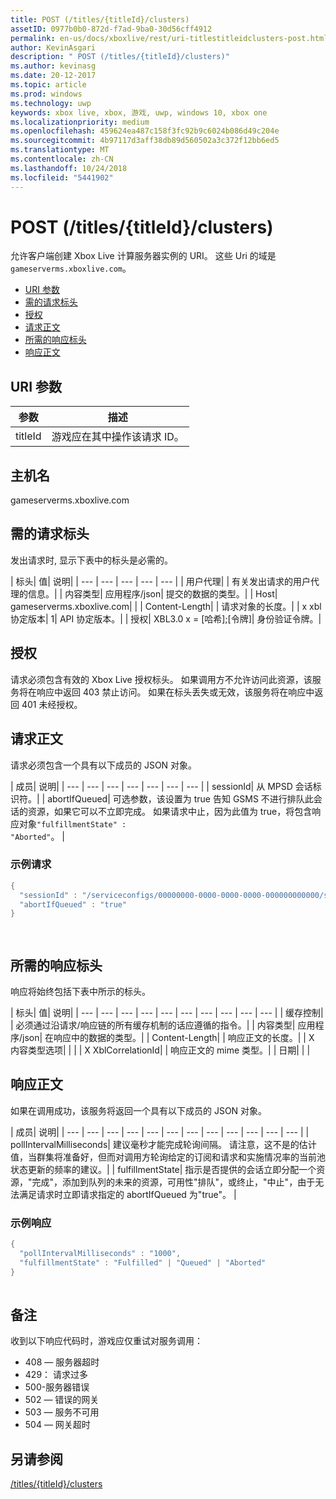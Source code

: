 ```yaml
---
title: POST (/titles/{titleId}/clusters)
assetID: 0977b0b0-872d-f7ad-9ba0-30d56cff4912
permalink: en-us/docs/xboxlive/rest/uri-titlestitleidclusters-post.html
author: KevinAsgari
description: " POST (/titles/{titleId}/clusters)"
ms.author: kevinasg
ms.date: 20-12-2017
ms.topic: article
ms.prod: windows
ms.technology: uwp
keywords: xbox live, xbox, 游戏, uwp, windows 10, xbox one
ms.localizationpriority: medium
ms.openlocfilehash: 459624ea487c158f3fc92b9c6024b086d49c204e
ms.sourcegitcommit: 4b97117d3aff38db89d560502a3c372f12bb6ed5
ms.translationtype: MT
ms.contentlocale: zh-CN
ms.lasthandoff: 10/24/2018
ms.locfileid: "5441902"
---
```

# <a name="post-titlestitleidclusters"></a>POST (/titles/{titleId}/clusters)
允许客户端创建 Xbox Live 计算服务器实例的 URI。 这些 Uri 的域是`gameserverms.xboxlive.com`。
 
  * [URI 参数](#ID4EX)
  * [需的请求标头](#ID4EGB)
  * [授权](#ID4ELD)
  * [请求正文](#ID4EWD)
  * [所需的响应标头](#ID4EZE)
  * [响应正文](#ID4E5G)
 
<a id="ID4EX"></a>

 
## <a name="uri-parameters"></a>URI 参数
 
| 参数| 描述| 
| --- | --- | 
| titleId| 游戏应在其中操作该请求 ID。| 
  
<a id="ID5EG"></a>

 
## <a name="host-name"></a>主机名

gameserverms.xboxlive.com
 
<a id="ID4EGB"></a>

 
## <a name="required-request-headers"></a>需的请求标头
 
发出请求时, 显示下表中的标头是必需的。
 
| 标头| 值| 说明| 
| --- | --- | --- | --- | --- | 
| 用户代理|  | 有关发出请求的用户代理的信息。| 
| 内容类型| 应用程序/json| 提交的数据的类型。| 
| Host| gameserverms.xboxlive.com|  | 
| Content-Length|  | 请求对象的长度。| 
| x xbl 协定版本| 1| API 协定版本。| 
| 授权| XBL3.0 x = [哈希];[令牌]| 身份验证令牌。| 
  
<a id="ID4ELD"></a>

 
## <a name="authorization"></a>授权
 
请求必须包含有效的 Xbox Live 授权标头。 如果调用方不允许访问此资源，该服务将在响应中返回 403 禁止访问。 如果在标头丢失或无效，该服务将在响应中返回 401 未经授权。
  
<a id="ID4EWD"></a>

 
## <a name="request-body"></a>请求正文
 
请求必须包含一个具有以下成员的 JSON 对象。
 
| 成员| 说明| 
| --- | --- | --- | --- | --- | --- | --- | 
| sessionId| 从 MPSD 会话标识符。| 
| abortIfQueued| 可选参数，该设置为 true 告知 GSMS 不进行排队此会话的资源，如果它可以不立即完成。 如果请求中止，因为此值为 true，将包含响应对象<code>"fulfillmentState" : "Aborted"</code>。 | 
 
<a id="ID4ERE"></a>

 
### <a name="sample-request"></a>示例请求
 

```cpp
{
  "sessionId" : "/serviceconfigs/00000000-0000-0000-0000-000000000000/sessiontemplates/quick/session/scott1",
  "abortIfQueued" : "true"
}

      
```

   
<a id="ID4EZE"></a>

 
## <a name="required-response-headers"></a>所需的响应标头
 
响应将始终包括下表中所示的标头。
 
| 标头| 值| 说明| 
| --- | --- | --- | --- | --- | --- | --- | --- | --- | --- | 
| 缓存控制|  | 必须通过沿请求/响应链的所有缓存机制的话应遵循的指令。| 
| 内容类型| 应用程序/json| 在响应中的数据的类型。| 
| Content-Length|  | 响应正文的长度。| 
| X 内容类型选项|  |  | 
| X XblCorrelationId|  | 响应正文的 mime 类型。| 
| 日期|  |  | 
  
<a id="ID4E5G"></a>

 
## <a name="response-body"></a>响应正文
 
如果在调用成功，该服务将返回一个具有以下成员的 JSON 对象。
 
| 成员| 说明| 
| --- | --- | --- | --- | --- | --- | --- | --- | --- | --- | --- | --- | 
| pollIntervalMilliseconds| 建议毫秒才能完成轮询间隔。 请注意，这不是的估计值，当群集将准备好，但而对调用方轮询给定的订阅和请求和实施情况率的当前池状态更新的频率的建议。| 
| fulfillmentState| 指示是否提供的会话立即分配一个资源，"完成"，添加到队列的未来的资源，可用性"排队"，或终止，"中止"，由于无法满足请求时立即请求指定的 abortIfQueued 为"true"。 | 
 
<a id="ID4EWH"></a>

 
### <a name="sample-response"></a>示例响应
 

```cpp
{
  "pollIntervalMilliseconds" : "1000",
  "fulfillmentState" : "Fulfilled" | "Queued" | "Aborted"
}
      
```

   
<a id="remarks"></a>

 
## <a name="remarks"></a>备注
 
收到以下响应代码时，游戏应仅重试对服务调用：
 
   * 408 — 服务器超时
   * 429： 请求过多
   * 500-服务器错误
   * 502 — 错误的网关
   * 503 — 服务不可用
   * 504 — 网关超时
   
<a id="ID4EFBAC"></a>

 
## <a name="see-also"></a>另请参阅
 [/titles/{titleId}/clusters](uri-titlestitleidclusters.md)

  
